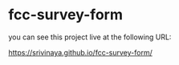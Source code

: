 # fcc-survey-form

you can see this project live at the following URL: 

https://srivinaya.github.io/fcc-survey-form/
